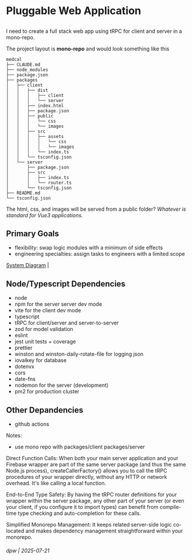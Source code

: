 # Pluggable Web Application

## 

I need to create a full stack web app using tRPC for client and server in a mono-repo.  

The project layout is **mono-repo** and would look something like this

```
medcal
├── CLAUDE.md
├── node_modules
├── package.json
├── packages
│   ├── client
│   │   ├── dist
│   │   │   ├── client
│   │   │   └── server
│   │   ├── index.html
│   │   ├── package.json
│   │   ├── public
│   │   │   └── css
│   │   │   └── images
│   │   ├── src
│   │   │   ├── assets
│   │   │   │   └── css
│   │   │   │   └── images
│   │   │   └── index.ts
│   │   └── tsconfig.json
│   └── server
│       ├── package.json
│       ├── src
│       │   ├── index.ts
│       │   └── router.ts
│       └── tsconfig.json
├── README.md
└── tsconfig.json
```

The html, css, and images will be served from a public folder? _Whatever is standard for Vue3 applications._

## Primary Goals

* flexibility: swap logic modules with a minimum of side effects
* engineering specialties: assign tasks to engineers with a limited scope

[System Diagram](docs/system-diagram.md) | 


## Node/Typescript Dependencies

* node
* npm for the server server dev mode
* vite for the client dev mode
* typescript
* tRPC for client/server and server-to-server
* zod for model validation
* eslint
* jest unit tests + coverage
* prettier
* winston and winston-daily-rotate-file for logging json 
* iovalkey for database
* dotenvx
* cors
* date-fns
* nodemon for the server (development)
* pm2 for production cluster

## Other Depandencies

* github actions

Notes:

* use mono repo with packages/client packages/server

Direct Function Calls: When both your main server application and your Firebase wrapper are part of the same server package (and thus the same Node.js process), createCallerFactory() allows you to call the tRPC procedures of your wrapper directly, without any HTTP or network overhead. It's like calling a local function.

End-to-End Type Safety: By having the tRPC router definitions for your wrapper within the server package, any other part of your server (or even your client, if you configure it to import types) can benefit from compile-time type checking and auto-completion for these calls.

Simplified Monorepo Management: It keeps related server-side logic co-located and makes dependency management straightforward within your monorepo.

###### dpw | 2025-07-21

